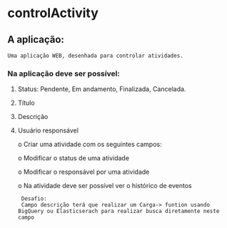 # controlActivity


## A aplicação:

    Uma aplicação WEB, desenhada para controlar atividades.
### Na aplicação deve ser possível:

1. Status: Pendente, Em andamento, Finalizada, Cancelada.
2. Título
3. Descrição
4. Usuário responsável


    o  Criar uma atividade com os seguintes campos:

    o  Modificar o status de uma atividade

    o  Modificar o responsável por uma atividade

    o  Na atividade deve ser possível ver o histórico de eventos
        
        Desafio:        
        Campo descrição terá que realizar um Carga-> funtion usando BigQuery ou Elasticserach para realizar busca diretamente neste campo
